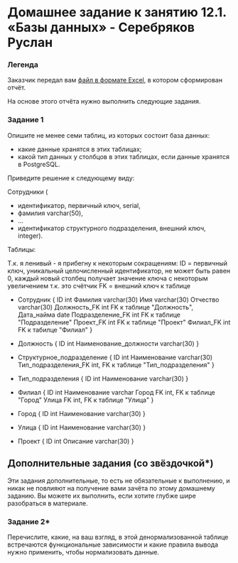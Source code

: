# Домашнее задание к занятию 12.1. «Базы данных» - Серебряков Руслан

### Легенда

Заказчик передал вам [файл в формате Excel](https://github.com/netology-code/sdb-homeworks/blob/main/resources/hw-12-1.xlsx), в котором сформирован отчёт. 

На основе этого отчёта нужно выполнить следующие задания.

### Задание 1

Опишите не менее семи таблиц, из которых состоит база данных:

- какие данные хранятся в этих таблицах;
- какой тип данных у столбцов в этих таблицах, если данные хранятся в PostgreSQL.

Приведите решение к следующему виду:

Сотрудники (

- идентификатор, первичный ключ, serial,
- фамилия varchar(50),
- ...
- идентификатор структурного подразделения, внешний ключ, integer).

Таблицы:

Т.к. я ленивый - я прибегну к некоторым сокращениям:
ID = первичный ключ, уникальный целочисленный идентификатор, не может быть равен 0, каждый новый столбец получает значение ключа с некоторым увеличением т.к. это счётчик
FK = внешний ключ к таблице 

* Сотрудник
{
ID			int
Фамилия 		varchar(30)
Имя 			varchar(30)
Отчество 		varchar(30) 
Должность_FK 		int FK к таблице "Должность",
Дата_найма		date
Подразделение_FK	int FK к таблице "Подразделение"
Проект_FK		int FK к таблице "Проект"
Филиал_FK		int FK к табилце "Филиал"
}


* Должность
{
ID			int
Наименование_должности	varchar(30)
}

* Структурное_подразделение
{
ID			int
Наименование		varchar(30)
Тип_подразделения_FK	int, FK к таблице "Тип_подразделения"
}

* Тип_подразделения
{
ID			int
Наименование 		varchar(30)
}

* Филиал
{
ID			int
Наименование		varchar
Город FK		int, FK к таблице "Город"
Улица FK		int, FK к таблице "Улица"
}

* Город
{
ID			int
Наименование		varchar(30)
}

* Улица
{
ID			int
Наименование		varchar(30)
}

* Проект
{
ID			int
Описание		varchar(30)
}


## Дополнительные задания (со звёздочкой*)
Эти задания дополнительные, то есть не обязательные к выполнению, и никак не повлияют на получение вами зачёта по этому домашнему заданию. Вы можете их выполнить, если хотите глубже шире разобраться в материале.


### Задание 2*

Перечислите, какие, на ваш взгляд, в этой денормализованной таблице встречаются функциональные зависимости и какие правила вывода нужно применить, чтобы нормализовать данные.
